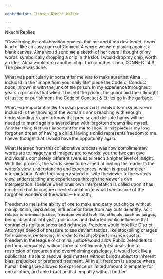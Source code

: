 ```yaml
---

contributor: Clinton Nkechi Walker

---
```


Nkechi Replies

“Concerning the collaboration process that me and Alma developed, it was kind of like an easy game of Connect 4 where we were playing against a blank canvas. Alma would send me a sketch of her overall thought of my words, symbolically dropping a chip in the slot. I would drop my chip, worth an idea. Alma would drop another chip, then another. Then, CONNECT 4!!! The piece was done. 

What was particularly important for me was to make sure that Alma included in the "image from your daily life" piece the Code of Conduct book, thrown in with the junk of the prison. In my experience throughout years in prison is that when it benefit the prison, the guard and their thought of justice or punishment, the Code of Conduct & Ethics go in the garbage. 

What was important in the freedom piece that I wanted to make sure was included is the showing of the woman's arms reaching with enough understanding & care to know that precise and delicate hands will be needed to mend again a layered man with forgotten dreams like myself. Another thing that was important for me to show in that piece is my long forgotten dream of having a child. Having a child represents freedom to me. I never thought that I would have the opportunity again. 

What I learned from this collaborative process was how complimentary words are to imagery and imagery are to words; yet, the two can give individual's completely different avenues to reach a higher level of insight. With this process, the words seem to be aimed at inviting the reader to the writer's view, understanding and experiences, which is great for clear interpretation. While the imagery seem to invite the viewer to the writer's view, understanding and experiences through the viewer's own interpretation. I believe when ones own interpretation is called upon it has no choice but to conjure direct stimulation to what I see as one of the forgotten wonders of the world — Empathy. 

Freedom to me is the ability of one to make and carry out choice without manipulation, persuasion, influence or force from any outside entity. As it relates to criminal justice, freedom would look like officials, such as judges, being absent of lobbyists, politicians and distorted public influence that contradicts righteousness and rightness. Freedom would look like District Attorneys devoid of pressure to use deviant tactics, like stockpiling charges for maximum sentencing, in order to reach job performance quotas. Freedom in the league of criminal justice would allow Public Defenders to perform adequately, without force of settlements/plea deals due to restriction of resources and overwhelming caseloads. It would look like a public that is able to resolve legal matters without being subject to inherent bias, prejudices or preferred treatment. All in all, freedom is a space where human beings are allowed to experience unlimited amount of empathy for one another, and able to act on that empathy without bother. 
